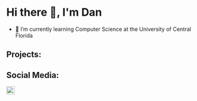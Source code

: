 <h1>Hi there 👋, I'm Dan</h1>

- 🌱 I’m currently learning Computer Science at the University of Central Florida

<h2>Projects:</h2>




<h2>Social Media:</h2>

[<img align="left" alt="danmigus | LinkedIn" width="22px" src="https://cdn.jsdelivr.net/npm/simple-icons@v3/icons/linkedin.svg" />][linkedin] 

[linkedin]: https://www.linkedin.com/in/daniel-feng/ 
